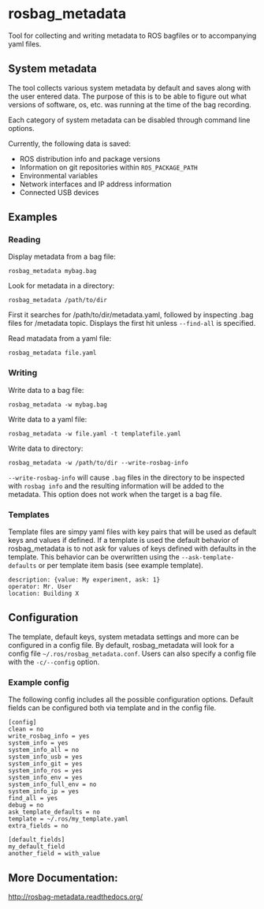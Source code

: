# rosbag_metadata
Tool for collecting and writing metadata to ROS bagfiles or to accompanying
yaml files.

## System metadata

The tool collects various system metadata by default and saves along with the
user entered data. The purpose of this is to be able to figure out what
versions of software, os, etc. was running at the time of the bag recording.

Each category of system metadata can be disabled through command line options.

Currently, the following data is saved:

* ROS distribution info and package versions
* Information on git repositories within ```ROS_PACKAGE_PATH```
* Environmental variables
* Network interfaces and IP address information
* Connected USB devices

## Examples

### Reading

Display metadata from a bag file:

```rosbag_metadata mybag.bag```

Look for metadata in a directory:

```rosbag_metadata /path/to/dir```

First it searches for /path/to/dir/metadata.yaml, followed by
 inspecting .bag files for /metadata topic. Displays the first hit unless
```--find-all``` is specified.

Read matadata from a yaml file:

```rosbag_metadata file.yaml```

### Writing

Write data to a bag file:

```rosbag_metadata -w mybag.bag```

Write data to a yaml file:

```rosbag_metadata -w file.yaml -t templatefile.yaml```

Write data to directory:

```rosbag_metadata -w /path/to/dir --write-rosbag-info```

```--write-rosbag-info``` will cause ```.bag``` files in the directory to be
inspected with ```rosbag info``` and the resulting information will be added to
the metadata. This option does not work when the target is a bag file.

### Templates

Template files are simpy yaml files with key pairs that will be used as default
keys and values if defined. If a template is used the default behavior of
rosbag_metadata is to not ask for values of keys defined with defaults in the
template. This behavior can be overwritten using the ```--ask-template-defaults```
or per template item basis (see example template).

```
description: {value: My experiment, ask: 1}
operator: Mr. User
location: Building X
```

## Configuration

The template, default keys, system metadata settings and more can be configured
in a config file. By default, rosbag_metadata will look for a config file
```~/.ros/rosbag_metadata.conf```. Users can also specify a config file with the
```-c/--config``` option.

### Example config

The following config includes all the possible configuration options.
Default fields can be configured both via template and in the config file.

```
[config]
clean = no
write_rosbag_info = yes
system_info = yes
system_info_all = no
system_info_usb = yes
system_info_git = yes
system_info_ros = yes
system_info_env = yes
system_info_full_env = no
system_info_ip = yes
find_all = yes
debug = no
ask_template_defaults = no
template = ~/.ros/my_template.yaml
extra_fields = no

[default_fields]
my_default_field
another_field = with_value
```

## More Documentation:

http://rosbag-metadata.readthedocs.org/

